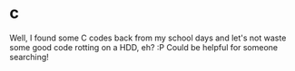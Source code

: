 # c
Well, I found some C codes back from my school days and let's not waste some good code rotting on a HDD, eh? :P Could be helpful for someone searching!
